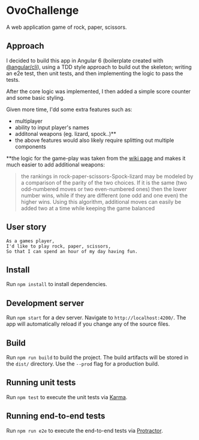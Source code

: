 # OvoChallenge

A web application game of rock, paper, scissors.

## Approach

I decided to build this app in Angular 6 (boilerplate created with [@angular/cli](https://github.com/angular/angular-cli)), using a TDD style approach to build out the skeleton; writing an e2e test, then unit tests, and then implementing the logic to pass the tests.

After the core logic was implemented, I then added a simple score counter and some basic styling.

Given more time, I'dd some extra features such as:
- multiplayer
- ability to input player's names
- additonal weapons (eg. lizard, spock..)**
- the above features would also likely require splitting out multiple components

**the logic for the game-play was taken from the [wiki page](https://en.wikipedia.org/wiki/Rock%E2%80%93paper%E2%80%93scissors) and makes it much easier to add additional weapons:
> the rankings in rock-paper-scissors-Spock-lizard may be modeled by a comparison of the parity of the two choices. If it is the same (two odd-numbered moves or two even-numbered ones) then the lower number wins, while if they are different (one odd and one even) the higher wins. Using this algorithm, additional moves can easily be added two at a time while keeping the game balanced

## User story
```
As a games player,
I'd like to play rock, paper, scissors,
So that I can spend an hour of my day having fun.
```

## Install
Run `npm install` to install dependencies.

## Development server

Run `npm start` for a dev server. Navigate to `http://localhost:4200/`. The app will automatically reload if you change any of the source files.

## Build

Run `npm run build` to build the project. The build artifacts will be stored in the `dist/` directory. Use the `--prod` flag for a production build.

## Running unit tests

Run `npm test` to execute the unit tests via [Karma](https://karma-runner.github.io).

## Running end-to-end tests

Run `npm run e2e` to execute the end-to-end tests via [Protractor](http://www.protractortest.org/).
